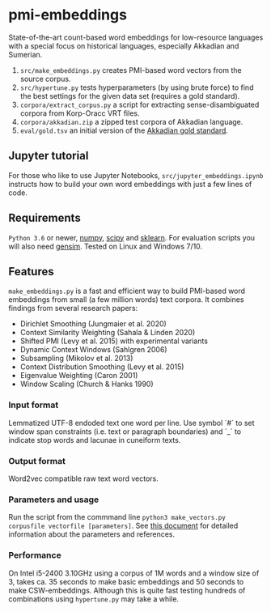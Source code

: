 # pmi-embeddings
State-of-the-art count-based word embeddings for low-resource languages with a special focus on historical languages, especially Akkadian and Sumerian.

1. ```src/make_embeddings.py``` creates PMI-based word vectors from the source corpus.
2. ```src/hypertune.py``` tests hyperparameters (by using brute force) to find the best settings for the given data set (requires a gold standard).
3. ```corpora/extract_corpus.py``` a script for extracting sense-disambiguated corpora from Korp-Oracc VRT files.
4. ```corpora/akkadian.zip``` a zipped test corpora of Akkadian language.
5. ```eval/gold.tsv``` an initial version of the [Akkadian gold standard](https://www.helsinki.fi/en/news/language-culture/creating-a-gold-standard-for-akkadian-word-embeddings).

## Jupyter tutorial
For those who like to use Jupyter Notebooks, ```src/jupyter_embeddings.ipynb``` instructs how to build your own word embeddings with just a few lines of code. 

## Requirements
```Python 3.6``` or newer, [numpy](https://numpy.org/), [scipy](https://www.scipy.org/) and [sklearn](https://scikit-learn.org/stable/). For evaluation scripts you will also need [gensim](https://pypi.org/project/gensim/). Tested on Linux and Windows 7/10.

## Features
```make_embeddings.py``` is a fast and efficient way to build PMI-based word embeddings from small (a few million words) text corpora. It combines findings from several research papers:

+ Dirichlet Smoothing (Jungmaier et al. 2020)
+ Context Similarity Weighting (Sahala & Linden 2020)
+ Shifted PMI (Levy et al. 2015) with experimental variants
+ Dynamic Context Windows (Sahlgren 2006)
+ Subsampling (Mikolov et al. 2013)
+ Context Distribution Smoothing (Levy et al. 2015)
+ Eigenvalue Weighting (Caron 2001)
+ Window Scaling (Church & Hanks 1990)

### Input format
Lemmatized UTF-8 endoded text one word per line. Use symbol ´#´ to set window span constraints (i.e. text or paragraph boundaries) and ´_´ to indicate stop words and lacunae in cuneiform texts.

### Output format
Word2vec compatible raw text word vectors.

### Parameters and usage
Run the script from the commmand line ```python3 make_vectors.py corpusfile vectorfile [parameters]```. See [this document](https://docs.google.com/document/d/1TjVWqrhalCDjkOQf-JLk1jmC6N83MWGUIEVjbJpm9Es) for detailed information about the parameters and references. 

### Performance
On Intel i5-2400 3.10GHz using a corpus of 1M words and a window size of 3, takes ca. 35 seconds to make basic embeddings and 50 seconds to make CSW-embeddings. Although this is quite fast testing hundreds of combinations using ```hypertune.py``` may take a while.
